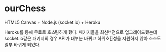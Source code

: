 # ourChess
HTML5 Canvas + Node.js (socket.io) + Heroku

Heroku를 통해 무료로 호스팅하게 했다. 패키지들을 최신버전으로 업그레이드했는데 socket.io같은 패키지의 경우 API가 대부분 바뀌고 하위호환성을 지원하지 않아 소스도 일부 바뀌게 되었다.
